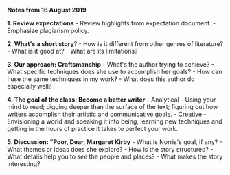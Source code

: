 **Notes from 16 August 2019** 

**1. Review expectations** 
    - Review highlights from expectation document. 
    - Emphasize plagiarism policy.

**2. What's a short story**? 
    - How is it different from other genres of literature? 
    - What is it good at? 
    - What are its limitations?

**3. Our approach: Craftsmanship**
    - What's the author trying to achieve?
    - What specific techniques does she use to accomplish her goals?
    - How can I use the same techniques in my work?
    - What does this author do especially well?

**4. The goal of the class: Become a better writer**
    - Analytical - Using your mind to read; digging deeper than the surface of the text; figuring out how writers accomplish their artistic and communicative goals.
    - Creative - Envisioning a world and speaking it into being; learning new techniques and getting in the hours of practice it takes to perfect your work.

**5. Discussion: "Poor, Dear, Margaret Kirby**
    - What is Norris's goal, if any? 
    - What themes or ideas does she explore?
    - How is the story structured?
    - What details help you to *see* the people and places?
    - What makes the story interesting?
